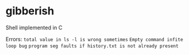 # gibberish
Shell implemented in C

Errors: 
`total value in ls -l is wrong sometimes`
`Empty command infite loop bug`
`program seg faults if history.txt is not already present`
